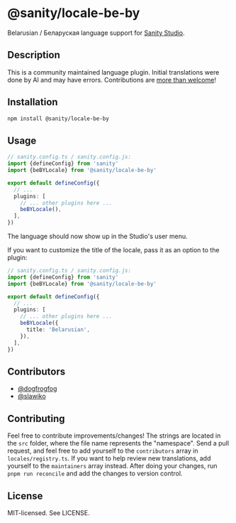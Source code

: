 # @sanity/locale-be-by

Belarusian / Беларуская language support for [Sanity Studio](https://www.sanity.io/).

## Description

This is a community maintained language plugin. Initial translations were done by AI and may have errors. Contributions are [more than welcome](#contributing)!

## Installation

```sh
npm install @sanity/locale-be-by
```

## Usage

```ts
// sanity.config.ts / sanity.config.js:
import {defineConfig} from 'sanity'
import {beBYLocale} from '@sanity/locale-be-by'

export default defineConfig({
  // ...
  plugins: [
    // ... other plugins here ...
    beBYLocale(),
  ],
})
```

The language should now show up in the Studio's user menu.

If you want to customize the title of the locale, pass it as an option to the plugin:

```ts
// sanity.config.ts / sanity.config.js:
import {defineConfig} from 'sanity'
import {beBYLocale} from '@sanity/locale-be-by'

export default defineConfig({
  // ...
  plugins: [
    // ... other plugins here ...
    beBYLocale({
      title: 'Belarusian',
    }),
  ],
})
```

## Contributors

- [@dogfrogfog](https://github.com/dogfrogfog)
- [@slawiko](https://github.com/slawiko)

## Contributing

Feel free to contribute improvements/changes! The strings are located in the `src` folder, where the file name represents the "namespace". Send a pull request, and feel free to add yourself to the `contributors` array in `locales/registry.ts`. If you want to help review new translations, add yourself to the `maintainers` array instead. After doing your changes, run `pnpm run reconcile` and add the changes to version control.

## License

MIT-licensed. See LICENSE.

